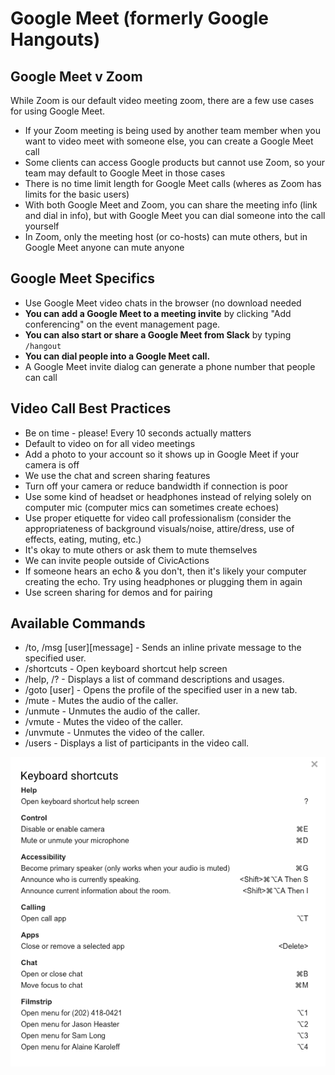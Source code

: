 # Google Meet (formerly Google Hangouts)

## Google Meet v Zoom

While Zoom is our default video meeting zoom, there are a few use cases for using Google Meet.

- If your Zoom meeting is being used by another team member when you want to video meet with someone else, you can create a Google Meet call
- Some clients can access Google products but cannot use Zoom, so your team may default to Google Meet in those cases
- There is no time limit length for Google Meet calls (wheres as Zoom has limits for the basic users)
- With both Google Meet and Zoom, you can share the meeting info (link and dial in info), but with Google Meet you can dial someone into the call yourself
- In Zoom, only the meeting host (or co-hosts) can mute others, but in Google Meet anyone can mute anyone

## Google Meet Specifics

- Use Google Meet video chats in the browser (no download needed
- **You can add a Google Meet to a meeting invite** by clicking "Add conferencing" on the event management page.
- **You can also start or share a Google Meet from Slack** by typing `/hangout`
- **You can dial people into a Google Meet call.**
- A Google Meet invite dialog can generate a phone number that people can call

## Video Call Best Practices

- Be on time - please! Every 10 seconds actually matters
- Default to video on for all video meetings
- Add a photo to your account so it shows up in Google Meet if your camera is off
- We use the chat and screen sharing features
- Turn off your camera or reduce bandwidth if connection is poor
- Use some kind of headset or headphones instead of relying solely on computer mic (computer mics can sometimes create echoes)
- Use proper etiquette for video call professionalism (consider the appropriateness of background visuals/noise, attire/dress, use of effects, eating, muting, etc.)
- It's okay to mute others or ask them to mute themselves
- We can invite people outside of CivicActions
- If someone hears an echo & you don't, then it's likely your computer creating the echo. Try using headphones or plugging them in again
- Use screen sharing for demos and for pairing

## Available Commands

- /to, /msg \[user]\[message] - Sends an inline private message to the specified user.
- /shortcuts - Open keyboard shortcut help screen
- /help, /? - Displays a list of command descriptions and usages.
- /goto \[user] - Opens the profile of the specified user in a new tab.
- /mute - Mutes the audio of the caller.
- /unmute - Unmutes the audio of the caller.
- /vmute - Mutes the video of the caller.
- /unvmute - Unmutes the video of the caller.
- /users - Displays a list of participants in the video call.

![Hangouts shortcuts](../../img/hangout-shortcuts.png "Hangouts shortcuts")
